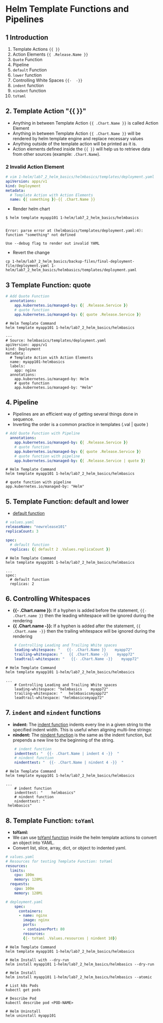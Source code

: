 # Helm Template Functions and Pipelines

## 1 Introduction
1. Template Actions `{{ }}`
2. Action Elements `{{ .Release.Name }}`
3. `Quote` Function
4. Pipeline 
5. `default` Function
6. `lower` function
7. Controlling White Spaces `{{-  -}}`
7. `indent` function
8. `nindent` function
9. `toYaml`

## 2. Template Action "{{ }}"
- Anything in between Template Action `{{ .Chart.Name }}` is called Action Element
- Anything in between Template Action `{{ .Chart.Name }}` will be rendered by helm template engine and replace necessary values
- Anything outside of the template action will be printed as it is.
- Action elements defined inside the `{{ }}` will help us to retrieve data from other sources (example: `.Chart.Name`).


### 2 Invalid Action Element 
```yaml
# vim 1-helm/lab7_2_helm_basics/helmbasics/templates/deployment.yaml
apiVersion: apps/v1
kind: Deployment
metadata:
  # Template Action with Action Elements
  name: {{ something }}-{{ .Chart.Name }}
```

- Render helm chart
```
$ helm template myapp101 1-helm/lab7_2_helm_basics/helmbasics  
 

Error: parse error at (helmbasics/templates/deployment.yaml:4): function "something" not defined

Use --debug flag to render out invalid YAML
```

- Revert the change

```shell
cp 1-helm/lab7_2_helm_basics/backup-files/final-deployment-file/deployment.yaml 1-helm/lab7_2_helm_basics/helmbasics/templates/deployment.yaml
```

## 3 Template Function: quote
```yaml
# Add Quote Function 
  annotations:    
    app.kubernetes.io/managed-by: {{ .Release.Service }}
    # quote function
    app.kubernetes.io/managed-by: {{ quote .Release.Service }} 

```

```t
# Helm Template Command
helm template myapp101 1-helm/lab7_2_helm_basics/helmbasics

---
# Source: helmbasics/templates/deployment.yaml
apiVersion: apps/v1
kind: Deployment
metadata:
  # Template Action with Action Elements
  name: myapp101-helmbasics
  labels:
    app: nginx
  annotations:    
    app.kubernetes.io/managed-by: Helm
    # quote function
    app.kubernetes.io/managed-by: "Helm" 
```


## 4. Pipeline
- Pipelines are an efficient way of getting several things done in sequence. 
- Inverting the order is a common practice in templates (.val | quote ) 
```yaml
# Add Quote Function with Pipeline
  annotations:    
    app.kubernetes.io/managed-by: {{ .Release.Service }}
    # quote function
    app.kubernetes.io/managed-by: {{ quote .Release.Service }} 
    # quote function with pipeline
    app.kubernetes.io/managed-by: {{ .Release.Service | quote }}               
```

```t
# Helm Template Command
helm template myapp101 1-helm/lab7_2_helm_basics/helmbasics

# quote function with pipeline
app.kubernetes.io/managed-by: "Helm" 
```

## 5. Template Function: default and lower
- [default function](https://helm.sh/docs/chart_template_guide/function_list/#default)
  
```yaml
# values.yaml
releaseName: "newrelease101"
replicaCount: 3
```

```yaml
spec:
  # default function
  replicas: {{ default 2 .Values.replicaCount }} 
```


```shell
# Helm Template Command
helm template myapp101 1-helm/lab7_2_helm_basics/helmbasics

...
spec:
  # default function
  replicas: 2 
```

## 6. Controlling Whitespaces
- **{{- .Chart.name }}:**  If a hyphen is added before the statement, `{{- .Chart.name }}` then the leading whitespace will be ignored during the rendering
- **{{ .Chart.name -}}:** If a hyphen is added after the statement, `{{ .Chart.name -}}` then the trailing whitespace will be ignored during the rendering

```yaml
    # Controlling Leading and Trailing White spaces 
    leading-whitespace: "   {{- .Chart.Name }}    myapp72"
    trailing-whitespace: "   {{ .Chart.Name -}}    myapp72"
    leadtrail-whitespace: "   {{- .Chart.Name -}}    myapp72"    
```

```shell
# Helm Template Command
helm template myapp101 1-helm/lab7_2_helm_basics/helmbasics

...
    # Controlling Leading and Trailing White spaces 
    leading-whitespace: "helmbasics    myapp72"
    trailing-whitespace: "   helmbasicsmyapp72"
    leadtrail-whitespace: "helmbasicsmyapp72"
```


## 7. `indent` and `nindent` functions
- **indent:** The [indent function](https://helm.sh/docs/chart_template_guide/function_list/#indent) indents every line in a given string to the specified indent width. This is useful when aligning multi-line strings:
- **nindent:** The [nindent function](https://helm.sh/docs/chart_template_guide/function_list/#nindent) is the same as the indent function, but prepends a new line to the beginning of the string.

```yaml
    # indent function
    indenttest: "  {{- .Chart.Name | indent 4 -}}  "
    # nindent function
    nindenttest: "  {{- .Chart.Name | nindent 4 -}}  "
```

```shell
# Helm Template Command
helm template myapp101 1-helm/lab7_2_helm_basics/helmbasics    

...
    # indent function
    indenttest: "    helmbasics"
    # nindent function
    nindenttest: "
 helmbasics"
```


## 8. Template Function: `toYaml` 
- **toYaml:** 
- We can use [toYaml function](https://helm.sh/docs/chart_template_guide/function_list/#type-conversion-functions) inside the helm template actions to convert an object into YAML.
- Convert list, slice, array, dict, or object to indented yaml. 
```yaml
# values.yaml
# Resources for testing Template Function: toYaml 
resources: 
  limits:
    cpu: 100m
    memory: 128Mi
  requests:
    cpu: 100m
    memory: 128Mi

# deployment.yaml
    spec:
      containers:
      - name: nginx
        image: nginx
        ports:
        - containerPort: 80
        resources: 
        {{- toYaml .Values.resources | nindent 10}}
```

```shell
# Helm Template Command
helm template myapp101 1-helm/lab7_2_helm_basics/helmbasics

# Helm Install with --dry-run
helm install myapp101 1-helm/lab7_2_helm_basics/helmbasics --dry-run

# Helm Install
helm install myapp101 1-helm/lab7_2_helm_basics/helmbasics --atomic

# List k8s Pods
kubectl get pods 

# Describe Pod
kubectl describe pod <POD-NAME>

# Helm Uninstall
helm uninstall myapp101
```